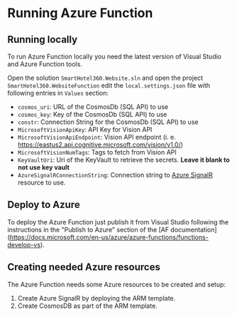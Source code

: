 # Running Azure Function

## Running locally

To run Azure Function locally you need the latest version of Visual Studio and Azure Function tools.

Open the solution `SmartHotel360.Website.sln` and open the project `SmartHotel360.WebsiteFunction` edit the `local.settings.json` file with following entries in `Values` section:

* `cosmos_uri`: URL of the CosmosDb (SQL API) to use
* `cosmos_key`: Key of the CosmosDb (SQL API) to use
* `constr`: Connection String for the CosmosDb (SQL API) to use
* `MicrosoftVisionApiKey`: API Key for Vision API
* `MicrosoftVisionApiEndpoint`: Vision API endpoint (i. e. https://eastus2.api.cognitive.microsoft.com/vision/v1.0/)
* `MicrosoftVisionNumTags`: Tags to fetch from Vision API
* `KeyVaultUri`: Uri of the KeyVault to retrieve the secrets. **Leave it blank to not use key vault**
* `AzureSignalRConnectionString`: Connection string to [Azure SignalR](https://azure.microsoft.com/en-us/services/signalr-service/) resource to use.

## Deploy to Azure

To deploy the Azure Function just publish it from Visual Studio following the instructions in the "Publish to Azure" section of the [AF documentation]
(https://docs.microsoft.com/en-us/azure/azure-functions/functions-develop-vs).

## Creating needed Azure resources

The Azure Function needs some Azure resources to be created and setup:

1. Create Azure SignalR by deploying the ARM template.
2. Create CosmosDB as part of the ARM template.
